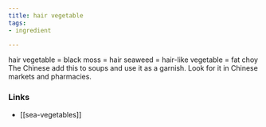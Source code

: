 ```yaml
---
title: hair vegetable
tags:
- ingredient

---
```

hair vegetable = black moss = hair seaweed = hair-like vegetable = fat choy The Chinese add this to soups and use it as a garnish. Look for it in Chinese markets and pharmacies.

### Links

* [[sea-vegetables]]

